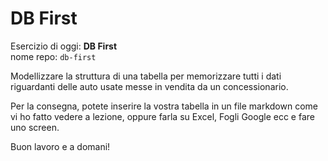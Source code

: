 # DB First

Esercizio di oggi: **DB First**  
nome repo: `db-first`

Modellizzare la struttura di una tabella per memorizzare tutti i dati riguardanti delle auto usate messe in vendita da un concessionario.

Per la consegna, potete inserire la vostra tabella in un file markdown come vi ho fatto vedere a lezione, oppure farla su Excel, Fogli Google ecc e fare uno screen.

Buon lavoro e a domani!
